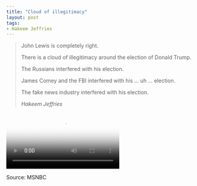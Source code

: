 ```yaml
---
title: "Cloud of illegitimacy"
layout: post
tags:
- Hakeem Jeffries
---
```


> John Lewis is completely right.
> 
> There is a cloud of illegitimacy around the election of Donald Trump.
> 
> The Russians interfered with his election.
> 
> James Comey and the FBI interfered with his ... uh ... election.
> 
> The fake news industry interfered with his election.
>
> <cite>Hakeem Jeffries</cite>

<div class="embed-responsive embed-responsive-16by9" style="margin-bottom: 1em;"><video class="embed-responsive-item" controls  poster="https://www.glockspiel.com/impeach45/2017-01-16-hakeem-jeffries.jpg"><source src="https://www.glockspiel.com/impeach45/2017-01-16-hakeem-jeffries.mp4" type="video/mp4"></video><br></div>

Source: MSNBC
